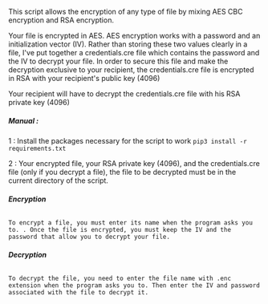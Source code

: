 This script allows the encryption of any type of file by mixing AES CBC encryption and RSA encryption.

Your file is encrypted in AES. AES encryption works with a password and an initialization vector (IV). Rather than storing these two values clearly in a file, I've put together a credentials.cre file which contains the password and the IV to decrypt your file. In order to secure this file and make the decryption exclusive to your recipient, the credentials.cre file is encrypted in RSA with your recipient's public key (4096)

Your recipient will have to decrypt the credentials.cre file with his RSA private key (4096)

##### **Manual :**

1 : Install the packages necessary for the script to work
`pip3 install -r requirements.txt`

2 : Your encrypted file, your RSA private key (4096), and the credentials.cre file (only if you decrypt a file), the file to be decrypted must be in the current directory of the script.

###### **Encryption**

`To encrypt a file, you must enter its name when the program asks you to.
. Once the file is encrypted, you must keep the IV and the password that allow you to decrypt your file. `

###### **Decryption**

`To decrypt the file, you need to enter the file name with .enc extension when
the program asks you to. Then enter the IV and password associated with the file to decrypt it.`